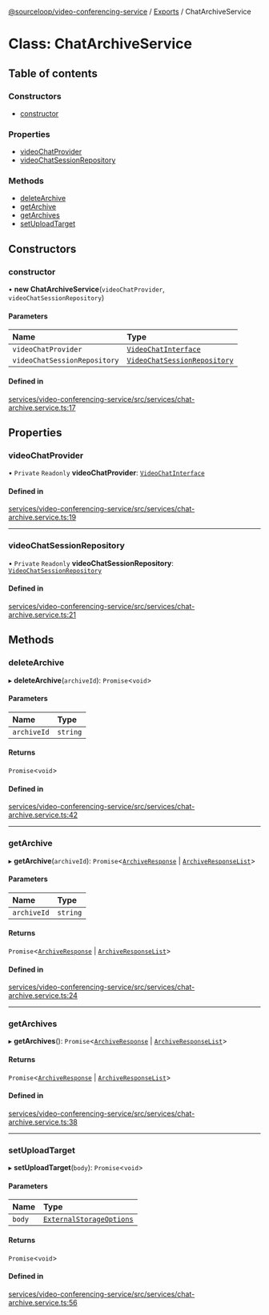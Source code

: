 [@sourceloop/video-conferencing-service](../README.md) / [Exports](../modules.md) / ChatArchiveService

# Class: ChatArchiveService

## Table of contents

### Constructors

- [constructor](ChatArchiveService.md#constructor)

### Properties

- [videoChatProvider](ChatArchiveService.md#videochatprovider)
- [videoChatSessionRepository](ChatArchiveService.md#videochatsessionrepository)

### Methods

- [deleteArchive](ChatArchiveService.md#deletearchive)
- [getArchive](ChatArchiveService.md#getarchive)
- [getArchives](ChatArchiveService.md#getarchives)
- [setUploadTarget](ChatArchiveService.md#setuploadtarget)

## Constructors

### constructor

• **new ChatArchiveService**(`videoChatProvider`, `videoChatSessionRepository`)

#### Parameters

| Name | Type |
| :------ | :------ |
| `videoChatProvider` | [`VideoChatInterface`](../interfaces/VideoChatInterface.md) |
| `videoChatSessionRepository` | [`VideoChatSessionRepository`](VideoChatSessionRepository.md) |

#### Defined in

[services/video-conferencing-service/src/services/chat-archive.service.ts:17](https://github.com/sourcefuse/loopback4-microservice-catalog/blob/b93c60ac7/services/video-conferencing-service/src/services/chat-archive.service.ts#L17)

## Properties

### videoChatProvider

• `Private` `Readonly` **videoChatProvider**: [`VideoChatInterface`](../interfaces/VideoChatInterface.md)

#### Defined in

[services/video-conferencing-service/src/services/chat-archive.service.ts:19](https://github.com/sourcefuse/loopback4-microservice-catalog/blob/b93c60ac7/services/video-conferencing-service/src/services/chat-archive.service.ts#L19)

___

### videoChatSessionRepository

• `Private` `Readonly` **videoChatSessionRepository**: [`VideoChatSessionRepository`](VideoChatSessionRepository.md)

#### Defined in

[services/video-conferencing-service/src/services/chat-archive.service.ts:21](https://github.com/sourcefuse/loopback4-microservice-catalog/blob/b93c60ac7/services/video-conferencing-service/src/services/chat-archive.service.ts#L21)

## Methods

### deleteArchive

▸ **deleteArchive**(`archiveId`): `Promise`<`void`\>

#### Parameters

| Name | Type |
| :------ | :------ |
| `archiveId` | `string` |

#### Returns

`Promise`<`void`\>

#### Defined in

[services/video-conferencing-service/src/services/chat-archive.service.ts:42](https://github.com/sourcefuse/loopback4-microservice-catalog/blob/b93c60ac7/services/video-conferencing-service/src/services/chat-archive.service.ts#L42)

___

### getArchive

▸ **getArchive**(`archiveId`): `Promise`<[`ArchiveResponse`](../interfaces/ArchiveResponse.md) \| [`ArchiveResponseList`](../interfaces/ArchiveResponseList.md)\>

#### Parameters

| Name | Type |
| :------ | :------ |
| `archiveId` | `string` |

#### Returns

`Promise`<[`ArchiveResponse`](../interfaces/ArchiveResponse.md) \| [`ArchiveResponseList`](../interfaces/ArchiveResponseList.md)\>

#### Defined in

[services/video-conferencing-service/src/services/chat-archive.service.ts:24](https://github.com/sourcefuse/loopback4-microservice-catalog/blob/b93c60ac7/services/video-conferencing-service/src/services/chat-archive.service.ts#L24)

___

### getArchives

▸ **getArchives**(): `Promise`<[`ArchiveResponse`](../interfaces/ArchiveResponse.md) \| [`ArchiveResponseList`](../interfaces/ArchiveResponseList.md)\>

#### Returns

`Promise`<[`ArchiveResponse`](../interfaces/ArchiveResponse.md) \| [`ArchiveResponseList`](../interfaces/ArchiveResponseList.md)\>

#### Defined in

[services/video-conferencing-service/src/services/chat-archive.service.ts:38](https://github.com/sourcefuse/loopback4-microservice-catalog/blob/b93c60ac7/services/video-conferencing-service/src/services/chat-archive.service.ts#L38)

___

### setUploadTarget

▸ **setUploadTarget**(`body`): `Promise`<`void`\>

#### Parameters

| Name | Type |
| :------ | :------ |
| `body` | [`ExternalStorageOptions`](../interfaces/ExternalStorageOptions.md) |

#### Returns

`Promise`<`void`\>

#### Defined in

[services/video-conferencing-service/src/services/chat-archive.service.ts:56](https://github.com/sourcefuse/loopback4-microservice-catalog/blob/b93c60ac7/services/video-conferencing-service/src/services/chat-archive.service.ts#L56)

